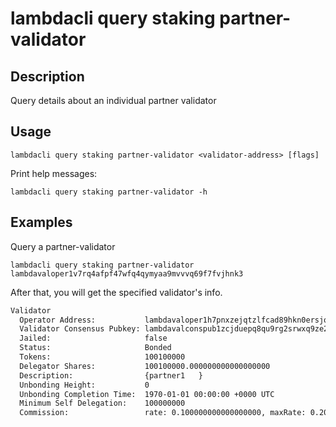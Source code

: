 # lambdacli query staking partner-validator

## Description

Query details about an individual partner validator

## Usage

```
lambdacli query staking partner-validator <validator-address> [flags]
```

Print help messages:
```
lambdacli query staking partner-validator -h
```

## Examples

Query a partner-validator
```
lambdacli query staking partner-validator lambdavaloper1v7rq4afpf47wfq4qymyaa9mvvvq69f7fvjhnk3 
```

After that, you will get the specified validator's info.

```txt
Validator
  Operator Address:           lambdavaloper1h7pnxzejqtzlfcad89hkn0ersjqmfsj8n8s6vy
  Validator Consensus Pubkey: lambdavalconspub1zcjduepq8qu9rg2srwxq9ze202pk6u8594e55mz909kuup3czr0mqvlfjjlslea3cn
  Jailed:                     false
  Status:                     Bonded
  Tokens:                     100100000
  Delegator Shares:           100100000.000000000000000000
  Description:                {partner1   }
  Unbonding Height:           0
  Unbonding Completion Time:  1970-01-01 00:00:00 +0000 UTC
  Minimum Self Delegation:    100000000
  Commission:                 rate: 0.100000000000000000, maxRate: 0.200000000000000000, maxChangeRate: 0.010000000000000000, updateTime: 2019-08-21 12:20:12.118543 +0000 UTC
```
